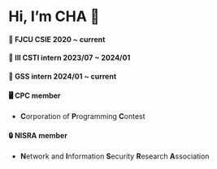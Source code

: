 # Hi, I’m CHA 🍵

#### 🏫 FJCU CSIE 2020 ~ current

#### 💼 III CSTI intern 2023/07 ~ 2024/01

#### 💼 GSS intern 2024/01 ~ current

#### 🖥️ CPC member

- **C**orporation of **P**rogramming **C**ontest

#### 🔒️ NISRA member

- **N**etwork and **I**nformation **S**ecurity **R**esearch **A**ssociation

